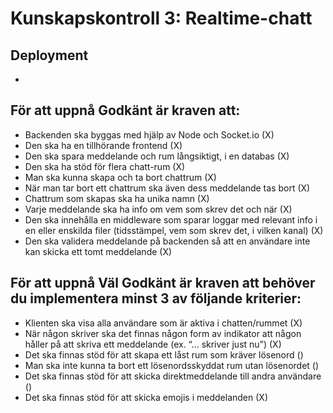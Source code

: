 # Kunskapskontroll 3: Realtime-chatt

## Deployment 
-

## För att uppnå Godkänt är kraven att:

* Backenden ska byggas med hjälp av Node och Socket.io (X)
* Den ska ha en tillhörande frontend (X)
* Den ska spara meddelande och rum långsiktigt, i en databas (X)
* Den ska ha stöd för flera chatt-rum (X)
* Man ska kunna skapa och ta bort chattrum (X)
* När man tar bort ett chattrum ska även dess meddelande tas bort (X)
* Chattrum som skapas ska ha unika namn (X)
* Varje meddelande ska ha info om vem som skrev det och när (X)
* Den ska innehålla en middleware som sparar loggar med relevant info i en eller enskilda filer (tidsstämpel, vem som skrev det, i vilken kanal) (X)
* Den ska validera meddelande på backenden så att en användare inte kan skicka ett tomt meddelande (X)

## För att uppnå Väl Godkänt är kraven att behöver du implementera minst 3 av följande kriterier:

* Klienten ska visa alla användare som är aktiva i chatten/rummet (X)
* När någon skriver ska det finnas någon form av indikator att någon håller på att skriva ett meddelande (ex. “... skriver just nu”) (X)
* Det ska finnas stöd för att skapa ett låst rum som kräver lösenord ()
* Man ska inte kunna ta bort ett lösenordsskyddat rum utan lösenordet ()
* Det ska finnas stöd för att skicka direktmeddelande till andra användare ()
* Det ska finnas stöd för att skicka emojis i meddelanden (X)
